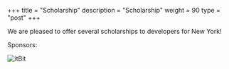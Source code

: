 +++
title = "Scholarship"
description = "Scholarship"
weight = 90
type = "post"
+++

We are pleased to offer several scholarships to developers for New York!

Sponsors:

![itBit](/img/itbit.png "")
